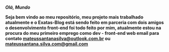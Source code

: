 ***Olá, Mundo***

**Seja bem vindo ao meu repositório, meu projeto mais trabalhado atualmente e o Exatas-Blog está sendo feito em parceria com dois amigos o desenvolvimento front-end foi todo feito por mim, atualmente estou na procura do meu primeiro emprego como dev - front-end web email para contato mateussantanasilva@outlook.com.br ou mateussantana.silva.com@gmail.com**
